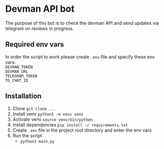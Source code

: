 # Devman API bot
The purpose of this bot is to check the devman API and send updates via telegram on reviews in progress.

## Required env vars
In order the script to work please create `.env` file and specify these env vars:  
`DEVMAN_TOKEN`  
`DEVMAN_URL`  
`TELEGRAM_TOKEN`  
`TG_CHAT_ID`

## Installation
1. Clone `git clone ...`
2. Install venv `python3 -m venv venv`
3. Activate venv `source venv/bin/python`
4. Install dependencies `pip install -r requirements.txt`
5. Create `.env` file in the project root directory and enter the env vars
6. Run the script 
   * `python3 main.py`